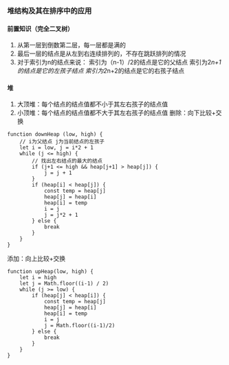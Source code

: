 ### 堆结构及其在排序中的应用

#### 前置知识（完全二叉树）
1. 从第一层到倒数第二层，每一层都是满的
2. 最后一层的结点是从左到右连续排列的，不存在跳跃排列的情况
3. 对于索引为n的结点来说：
索引为（n-1）/2的结点是它的父结点
索引为2*n+1的结点是它的左孩子结点
索引为2*n+2的结点是它的右孩子结点

#### 堆
1. 大顶堆：每个结点的结点值都不小于其左右孩子的结点值
2. 小顶堆：每个结点的结点值都不大于其左右孩子的结点值
删除：向下比较+交换
```
function downHeap (low, high) {
    // i为父结点 j为当前结点的左孩子
    let i = low, j = i*2 + 1
    while (j <= high) {
        // 找出左右结点的最大的结点
        if (j+1 <= high && heap[j+1] > heap[j]) {
            j = j + 1
        }
        if (heap[i] < heap[j]) {
            const temp = heap[j]
            heap[j] = heap[i]
            heap[i] = temp
            i = j
            j = j*2 + 1
        } else {
            break
        }
    }
}
```
添加：向上比较+交换
```
function upHeap(low, high) {
    let i = high
    let j = Math.floor((i-1) / 2)
    while (j >= low) {
        if (heap[j] < heap[i]) {
            const temp = heap[j]
            heap[j] = heap[i]
            heap[i] = temp
            i = j
            j = Math.floor((i-1)/2)
        } else {
            break
        }
    }
}
```